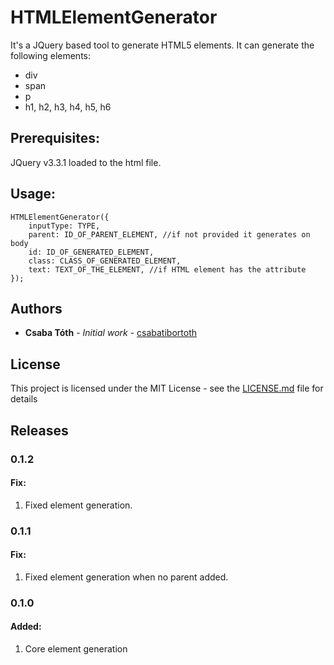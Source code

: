 # HTMLElementGenerator

It's a JQuery based tool to generate HTML5 elements. It can generate the following elements:

* div
* span
* p
* h1, h2, h3, h4, h5, h6

## Prerequisites:
JQuery v3.3.1 loaded to the html file.

## Usage: 

```
HTMLElementGenerator({
    inputType: TYPE,
    parent: ID_OF_PARENT_ELEMENT, //if not provided it generates on body
    id: ID_OF_GENERATED_ELEMENT,
    class: CLASS_OF_GENERATED_ELEMENT,
    text: TEXT_OF_THE_ELEMENT, //if HTML element has the attribute
});
```
## Authors

* **Csaba Tóth** - *Initial work* - [csabatibortoth](https://github.com/csabatibortoth)

## License

This project is licensed under the MIT License - see the [LICENSE.md](LICENSE.md) file for details

## Releases

### 0.1.2
 #### Fix:
  1. Fixed element generation.

### 0.1.1
 #### Fix:
  1. Fixed element generation when no parent added.

### 0.1.0
 #### Added:
  1. Core element generation